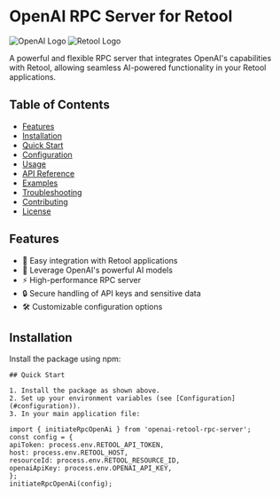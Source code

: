 # OpenAI RPC Server for Retool

![OpenAI Logo](https://path-to-openai-logo.png) ![Retool Logo](https://path-to-retool-logo.png)

A powerful and flexible RPC server that integrates OpenAI's capabilities with Retool, allowing seamless AI-powered functionality in your Retool applications.

## Table of Contents

- [Features](#features)
- [Installation](#installation)
- [Quick Start](#quick-start)
- [Configuration](#configuration)
- [Usage](#usage)
- [API Reference](#api-reference)
- [Examples](#examples)
- [Troubleshooting](#troubleshooting)
- [Contributing](#contributing)
- [License](#license)

## Features

- 🚀 Easy integration with Retool applications
- 🧠 Leverage OpenAI's powerful AI models
- ⚡ High-performance RPC server
- 🔒 Secure handling of API keys and sensitive data
- 🛠 Customizable configuration options

## Installation

Install the package using npm:

```
## Quick Start

1. Install the package as shown above.
2. Set up your environment variables (see [Configuration](#configuration)).
3. In your main application file:

import { initiateRpcOpenAi } from 'openai-retool-rpc-server';
const config = {
apiToken: process.env.RETOOL_API_TOKEN,
host: process.env.RETOOL_HOST,
resourceId: process.env.RETOOL_RESOURCE_ID,
openaiApiKey: process.env.OPENAI_API_KEY,
};
initiateRpcOpenAi(config);

```
